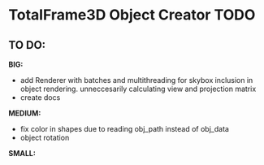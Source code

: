 # TotalFrame3D Object Creator TODO

## TO DO:

**BIG:**</br>
- add Renderer with batches and multithreading for skybox inclusion in object rendering. unneccesarily calculating view and projection matrix
- create docs

**MEDIUM:**</br>
- fix color in shapes due to reading obj_path instead of obj_data
- object rotation

**SMALL:**</br>
